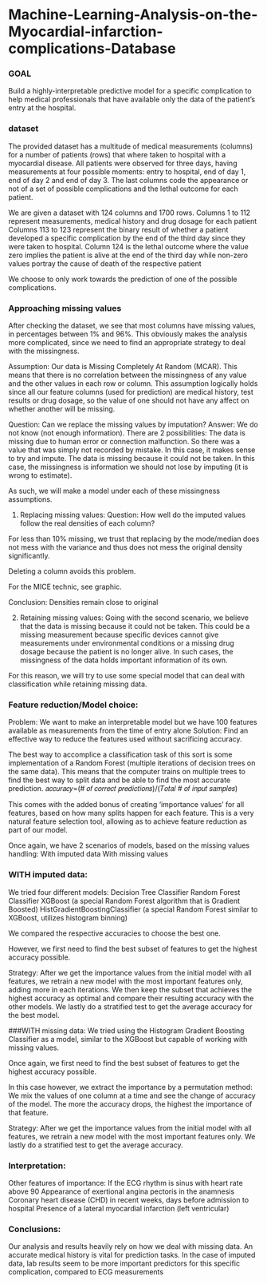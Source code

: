 # Machine-Learning-Analysis-on-the-Myocardial-infarction-complications-Database
### GOAL

Build a highly-interpretable predictive model for a specific complication to help medical professionals that have available only the data of the patient’s entry at the hospital.
### dataset

The provided dataset has a multitude of medical measurements (columns) for a number of patients (rows) that where taken to hospital with a myocardial disease.  All patients were observed for three days, having measurements at four possible moments: entry to hospital, end of day 1, end of day 2 and end of day 3. The last columns code the appearance or not of a set of possible complications and the lethal outcome for each patient.

We are given a dataset with 124 columns and 1700 rows.
Columns 1 to 112 represent measurements, medical history and drug dosage for each patient
Columns 113 to 123 represent the binary result of whether a patient developed a specific complication by the end of the third day since they were taken to hospital.
Column 124 is the lethal outcome where the value zero implies the patient is alive at the end of the third day while non-zero values portray the cause of death of the respective patient

We choose to only work towards the prediction of one of the possible complications.

### Approaching missing values

After checking the dataset, we see that most columns have missing values, in percentages between 1% and 96%. This obviously makes the analysis more complicated, since we need to find an appropriate strategy to deal with the missingness.

Assumption: Our data is Missing Completely At Random (MCAR). This means that there is no correlation between the missingness of any value and the other values in each row or column. This assumption logically holds since all our feature columns (used for prediction) are medical history, test results or drug dosage, so the value of one should not have any affect on whether another will be missing.

Question: Can we replace the missing values by imputation?
	Answer:  We do not know (not enough information). There are 2 possibilities:
The data is missing due to human error or connection malfunction. So there was a value that was simply not recorded by mistake. In this case, it makes sense to try and impute.
The data is missing because it could not be taken. In this case, the missingness is information we should not lose by imputing (it is wrong to estimate).

As such, we will make a model under each of these missingness assumptions.
1. Replacing missing values:
   Question: How well do the imputed values follow the real densities of each column?

For less than 10% missing, we trust that replacing by the mode/median does not mess with the variance and thus does not mess the original density significantly.

Deleting a column avoids this problem.

For the MICE technic, see graphic.

Conclusion: Densities remain close to original


2. Retaining missing values:
   Going with the second scenario, we believe that the data is missing because it could not be taken. This could be a missing measurement because specific devices cannot give measurements under environmental conditions or a missing drug dosage because the patient is no longer alive. In such cases, the missingness of the data holds important information of its own.

For this reason, we will try to use some special model that can deal with classification while retaining missing data.

### Feature reduction/Model choice:

Problem:  We want to make an interpretable model but we have 100 features available as measurements from the time of entry alone
	Solution: Find an effective way to reduce the features used without sacrificing accuracy.

The best way to accomplice a classification task of this sort is some implementation of a Random Forest (multiple iterations of decision trees on the same data). This means that the computer trains on multiple trees to find the best way to split data and be able to find the most accurate prediction.
𝑎𝑐𝑐𝑢𝑟𝑎𝑐𝑦=(# 𝑜𝑓 𝑐𝑜𝑟𝑟𝑒𝑐𝑡 𝑝𝑟𝑒𝑑𝑖𝑐𝑡𝑖𝑜𝑛𝑠)/(𝑇𝑜𝑡𝑎𝑙 # 𝑜𝑓 𝑖𝑛𝑝𝑢𝑡 𝑠𝑎𝑚𝑝𝑙𝑒𝑠)

This comes with the added bonus of creating ‘importance values’ for all features, based on how many splits happen for each feature. This is a very natural feature selection tool, allowing as to achieve feature reduction as part of our model.

Once again, we have 2 scenarios of models, based on the missing values handling:
With imputed data
With missing values

### WITH imputed data:

We tried four different models:
Decision Tree Classifier
Random Forest Classifier
XGBoost (a special Random Forest algorithm that is Gradient Boosted)
HistGradientBoostingClassifier (a special Random Forest similar to XGBoost, utilizes histogram binning)

We compared the respective accuracies to choose the best one.

However, we first need to find the best subset of features to get the highest accuracy possible. 

Strategy:  After we get the importance values from the initial model with all features, we retrain a new model with the most important features only, adding more in each iterations. We then keep the subset that achieves the highest accuracy as optimal and compare their resulting accuracy with the other models. We lastly do a stratified test to get the average accuracy for the best model.

###WITH missing data:
We tried using the Histogram Gradient Boosting Classifier as a model, similar to the XGBoost but capable of working with missing values.

Once again, we first need to find the best subset of features to get the highest accuracy possible. 

In this case however, we extract the importance by a permutation method:  We mix the values of one column at a time and see the change of accuracy of the model. The more the accuracy drops, the highest the importance of that feature.

Strategy:  After we get the importance values from the initial model with all features, we retrain a new model with the most important features only.  We lastly do a stratified test to get the average accuracy.

### Interpretation:

Other features of importance:
If the ECG rhythm is sinus with heart rate above 90
Appearance of exertional angina pectoris in the anamnesis
Coronary heart disease (CHD) in recent weeks, days before admission to hospital
Presence of a lateral myocardial infarction (left ventricular)

### Conclusions:

Our analysis and results heavily rely on how we deal with missing data.
An accurate medical history is vital for prediction tasks.
In the case of imputed data, lab results seem to be more important predictors for this specific complication, compared to ECG measurements


















